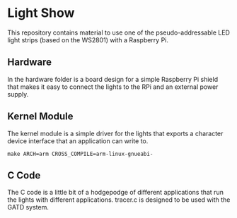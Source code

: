 Light Show
==========

This repository contains material to use one of the pseudo-addressable LED light
strips (based on the WS2801) with a Raspberry Pi.

Hardware
--------

In the hardware folder is a board design for a simple Raspberry Pi shield
that makes it easy to connect the lights to the RPi and an external power
supply.

Kernel Module
-------------

The kernel module is a simple driver for the lights that exports a character
device interface that an application can write to.

    make ARCH=arm CROSS_COMPILE=arm-linux-gnueabi-

C Code
------

The C code is a little bit of a hodgepodge of different applications that
run the lights with different applications. tracer.c is designed to be used
with the GATD system.
